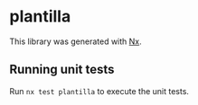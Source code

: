 # plantilla

This library was generated with [Nx](https://nx.dev).

## Running unit tests

Run `nx test plantilla` to execute the unit tests.
